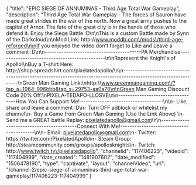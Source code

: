 {
    "title": "EPIC SIEGE OF ANNUMINAS - Third Age Total War Gameplay",
    "description": "Third Age Total War Gameplay - The forces of Sauron have made great strides in the war of the north. Now a great army pushes to the capital of Arnor. The fate of the great city is in the hands of those who defend it. Enjoy the Siege Battle :D\n\nThis is a custom Battle made by Synn of the Darkcloud\n\nMod Link: http:\/\/www.moddb.com\/mods\/third-age-reforged\n\nIf you enjoyed the video don't forget to Like and Leave a comment :D\n\n-----------------------------------------PA Merchandise----------------------------------------------\n\nRepresent the Knight's of Apollo!\nBuy a T-shirt Here: http:\/\/shop.spreadshirt.com\/pixelatedapollo\/\n\n---------------------------------------------------------------------------------------------------------------\nGreen Man Gaming Link:\nhttp:\/\/www.greenmangaming.com\/?tap_a=1964-996bbb&tap_s=29753-aa0a78\n\nGreen Man Gaming Discount Code 20% Off:\nPIXELA-TEDAPO-LLOSVE\n\n----------------------------------How You Can Support Me! -----------------------------------\n\n- Like, share and leave a comment :D\n- Turn OFF adblock or whitelist my channel\n- Buy a Game from Green Man Gaming (Use the Link Above) \n- Send me a GREAT battle Replay: pixelatedapollo@gmail.com\n\n------------------------------------------Connect With Me!-----------------------------------------\n\n- Email: pixelatedapollo@gmail.com\n- Twitter: https:\/\/twitter.com\/PixelatedApollo\n- Steam Group:  http:\/\/steamcommunity.com\/groups\/apollosknights\n- Twitch: http:\/\/www.twitch.tv\/pixelatedapollo",
    "channelid": "117406223",
    "videoid": "117404999",
    "date_created": "1481907602",
    "date_modified": "1506478190",
    "type": "captivate",
    "layout": "channelVideo",
    "url": "\/channel-2\/epic-siege-of-annuminas-third-age-total-war-gameplay\/117406223-117404999"
}
